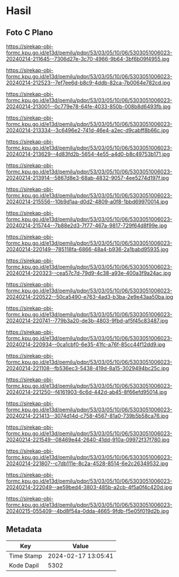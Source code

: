 # Hasil

## Foto C Plano

https://sirekap-obj-formc.kpu.go.id/e13d/pemilu/pdpr/53/03/05/10/06/5303051006023-20240214-211645--7306d27e-3c70-4966-9b64-3bf6b09f4955.jpg

https://sirekap-obj-formc.kpu.go.id/e13d/pemilu/pdpr/53/03/05/10/06/5303051006023-20240214-212523--7ef7ee6d-b8c9-4ddb-82ca-7b0064e782cd.jpg

https://sirekap-obj-formc.kpu.go.id/e13d/pemilu/pdpr/53/03/05/10/06/5303051006023-20240214-213001--0c779e78-64fe-4033-850b-008b8d6493fb.jpg

https://sirekap-obj-formc.kpu.go.id/e13d/pemilu/pdpr/53/03/05/10/06/5303051006023-20240214-213334--3c6496e2-741d-46e4-a2ec-d9cabff8b66c.jpg

https://sirekap-obj-formc.kpu.go.id/e13d/pemilu/pdpr/53/03/05/10/06/5303051006023-20240214-213629--4d83fd2b-5654-4e55-a4d0-b8c49753b171.jpg

https://sirekap-obj-formc.kpu.go.id/e13d/pemilu/pdpr/53/03/05/10/06/5303051006023-20240214-213914--5867d8e3-68ab-4832-9057-4ee5274d197f.jpg

https://sirekap-obj-formc.kpu.go.id/e13d/pemilu/pdpr/53/03/05/10/06/5303051006023-20240214-215556--10b9d1aa-d0d2-4809-a0f8-1bbd69970014.jpg

https://sirekap-obj-formc.kpu.go.id/e13d/pemilu/pdpr/53/03/05/10/06/5303051006023-20240214-215744--7b88e2d3-7f77-467a-9817-729f64d8f99e.jpg

https://sirekap-obj-formc.kpu.go.id/e13d/pemilu/pdpr/53/03/05/10/06/5303051006023-20240214-220149--785118fa-6866-48a4-b936-2a1babd95935.jpg

https://sirekap-obj-formc.kpu.go.id/e13d/pemilu/pdpr/53/03/05/10/06/5303051006023-20240214-220323--cea57c7d-79d9-4c38-a93e-400a3f9a24ac.jpg

https://sirekap-obj-formc.kpu.go.id/e13d/pemilu/pdpr/53/03/05/10/06/5303051006023-20240214-220522--50ca5490-e763-4ad3-b3ba-2e9e43aa50ba.jpg

https://sirekap-obj-formc.kpu.go.id/e13d/pemilu/pdpr/53/03/05/10/06/5303051006023-20240214-220741--779b3a20-de3b-4803-9fbd-af5f45c83487.jpg

https://sirekap-obj-formc.kpu.go.id/e13d/pemilu/pdpr/53/03/05/10/06/5303051006023-20240214-220934--0ca1cbf0-6e35-41fc-a76f-85cc44f12dd9.jpg

https://sirekap-obj-formc.kpu.go.id/e13d/pemilu/pdpr/53/03/05/10/06/5303051006023-20240214-221108--fb536ec3-5438-419d-8a15-3029494bc25c.jpg

https://sirekap-obj-formc.kpu.go.id/e13d/pemilu/pdpr/53/03/05/10/06/5303051006023-20240214-221250--f4161903-6c6d-442d-ab45-8f66efd95014.jpg

https://sirekap-obj-formc.kpu.go.id/e13d/pemilu/pdpr/53/03/05/10/06/5303051006023-20240214-221413--3074d14d-c758-4567-81a0-739b5b58ca76.jpg

https://sirekap-obj-formc.kpu.go.id/e13d/pemilu/pdpr/53/03/05/10/06/5303051006023-20240214-221549--08469e44-2640-41dd-910a-09972f37f780.jpg

https://sirekap-obj-formc.kpu.go.id/e13d/pemilu/pdpr/53/03/05/10/06/5303051006023-20240214-221807--c7db111e-8c2a-4528-8514-6e2c26349532.jpg

https://sirekap-obj-formc.kpu.go.id/e13d/pemilu/pdpr/53/03/05/10/06/5303051006023-20240214-222049--ae59bed4-3803-485b-a2cb-4f5a0f4c420d.jpg

https://sirekap-obj-formc.kpu.go.id/e13d/pemilu/pdpr/53/03/05/10/06/5303051006023-20240215-055409--4bd8f54a-0dda-4665-9fdb-f5e05f019d2b.jpg


## Metadata

| Key        | Value               |
| ---------- | ------------------- |
| Time Stamp | 2024-02-17 13:05:41 |
| Kode Dapil | 5302                |




